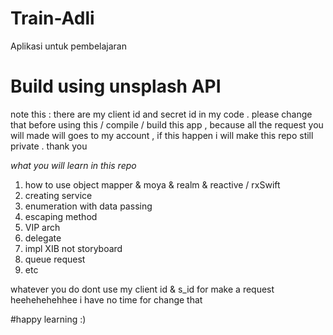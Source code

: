 # Train-Adli
Aplikasi untuk pembelajaran 


# Build using unsplash API

note this : there are my client id and secret id in my code . please change that before using this / compile / build this app , because all the request you will made will 
goes to my account , if this happen i will make this repo still private . thank you

<i>what you will learn in this repo</i>

1. how to use object mapper & moya & realm & reactive / rxSwift
2. creating service
3. enumeration with data passing
4. escaping method
5. VIP arch
6. delegate
7. impl XIB not storyboard
8. queue request 
9. etc


whatever you do dont use my client id & s_id for make a request heehehehehhee i have no time for change that

#happy learning :)
